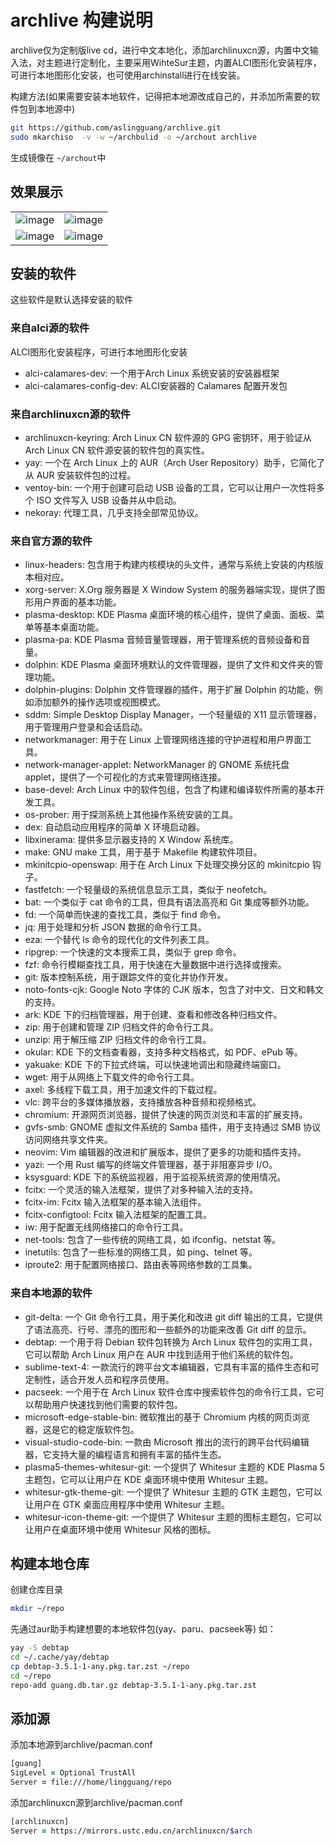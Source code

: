 # archlive 构建说明

archlive仅为定制版live cd，进行中文本地化，添加archlinuxcn源，内置中文输入法，对主题进行定制化，主要采用WihteSur主题，内置ALCI图形化安装程序，可进行本地图形化安装，也可使用archinstall进行在线安装。

构建方法(如果需要安装本地软件，记得把本地源改成自己的，并添加所需要的软件包到本地源中)
```zsh
git https://github.com/aslingguang/archlive.git
sudo mkarchiso  -v -w ~/archbulid -o ~/archout archlive
```
生成镜像在 `~/archout`中

## 效果展示
|                                            |                                            |
|--------------------------------------------|--------------------------------------------|
|![image](https://github.com/aslingguang/archlive/assets/154639966/a97102c0-8c0d-4a20-b0ac-c6c2cd0d70e6)|![image](https://github.com/aslingguang/archlive/assets/154639966/932a407d-4a8a-4444-8b27-c0bad4712228)|
|![image](https://github.com/aslingguang/archlive/assets/154639966/2c6684be-048c-43e4-b94b-406f601d76ca)|![image](https://github.com/aslingguang/archlive/assets/154639966/080263cd-3a8c-4a4f-8050-a62b7c9f380f)|



## 安装的软件

这些软件是默认选择安装的软件

### 来自alci源的软件

ALCI图形化安装程序，可进行本地图形化安装


- alci-calamares-dev: 一个用于Arch Linux 系统安装的安装器框架
- alci-calamares-config-dev: ALCI安装器的 Calamares 配置开发包


### 来自archlinuxcn源的软件


- archlinuxcn-keyring:  Arch Linux CN 软件源的 GPG 密钥环，用于验证从 Arch Linux CN 软件源安装的软件包的真实性。
- yay: 一个在 Arch Linux 上的 AUR（Arch User Repository）助手，它简化了从 AUR 安装软件包的过程。
- ventoy-bin: 一个用于创建可启动 USB 设备的工具，它可以让用户一次性将多个 ISO 文件写入 USB 设备并从中启动。
- nekoray: 代理工具，几乎支持全部常见协议。


### 来自官方源的软件

- linux-headers: 包含用于构建内核模块的头文件，通常与系统上安装的内核版本相对应。
- xorg-server: X.Org 服务器是 X Window System 的服务器端实现，提供了图形用户界面的基本功能。
- plasma-desktop: KDE Plasma 桌面环境的核心组件，提供了桌面、面板、菜单等基本桌面功能。
- plasma-pa: KDE Plasma 音频音量管理器，用于管理系统的音频设备和音量。
- dolphin: KDE Plasma 桌面环境默认的文件管理器，提供了文件和文件夹的管理功能。
- dolphin-plugins: Dolphin 文件管理器的插件，用于扩展 Dolphin 的功能，例如添加额外的操作选项或视图模式。
- sddm: Simple Desktop Display Manager，一个轻量级的 X11 显示管理器，用于管理用户登录和会话启动。
- networkmanager: 用于在 Linux 上管理网络连接的守护进程和用户界面工具。
- network-manager-applet: NetworkManager 的 GNOME 系统托盘 applet，提供了一个可视化的方式来管理网络连接。
- base-devel: Arch Linux 中的软件包组，包含了构建和编译软件所需的基本开发工具。
- os-prober: 用于探测系统上其他操作系统安装的工具。
- dex: 自动启动应用程序的简单 X 环境启动器。
- libxinerama: 提供多显示器支持的 X Window 系统库。
- make: GNU make 工具，用于基于 Makefile 构建软件项目。
- mkinitcpio-openswap: 用于在 Arch Linux 下处理交换分区的 mkinitcpio 钩子。
- fastfetch: 一个轻量级的系统信息显示工具，类似于 neofetch。
- bat: 一个类似于 cat 命令的工具，但具有语法高亮和 Git 集成等额外功能。
- fd: 一个简单而快速的查找工具，类似于 find 命令。
- jq: 用于处理和分析 JSON 数据的命令行工具。
- eza: 一个替代 ls 命令的现代化的文件列表工具。
- ripgrep: 一个快速的文本搜索工具，类似于 grep 命令。
- fzf: 命令行模糊查找工具，用于快速在大量数据中进行选择或搜索。
- git: 版本控制系统，用于跟踪文件的变化并协作开发。
- noto-fonts-cjk: Google Noto 字体的 CJK 版本，包含了对中文、日文和韩文的支持。
- ark: KDE 下的归档管理器，用于创建、查看和修改各种归档文件。
- zip: 用于创建和管理 ZIP 归档文件的命令行工具。
- unzip: 用于解压缩 ZIP 归档文件的命令行工具。
- okular: KDE 下的文档查看器，支持多种文档格式，如 PDF、ePub 等。
- yakuake: KDE 下的下拉式终端，可以快速地调出和隐藏终端窗口。
- wget: 用于从网络上下载文件的命令行工具。
- axel: 多线程下载工具，用于加速文件的下载过程。
- vlc: 跨平台的多媒体播放器，支持播放各种音频和视频格式。
- chromium: 开源网页浏览器，提供了快速的网页浏览和丰富的扩展支持。
- gvfs-smb: GNOME 虚拟文件系统的 Samba 插件，用于支持通过 SMB 协议访问网络共享文件夹。
- neovim: Vim 编辑器的改进和扩展版本，提供了更多的功能和插件支持。
- yazi: 一个用 Rust 编写的终端文件管理器，基于非阻塞异步 I/O。
- ksysguard: KDE 下的系统监视器，用于监视系统资源的使用情况。
- fcitx: 一个灵活的输入法框架，提供了对多种输入法的支持。
- fcitx-im: Fcitx 输入法框架的基本输入法组件。
- fcitx-configtool: Fcitx 输入法框架的配置工具。
- iw: 用于配置无线网络接口的命令行工具。
- net-tools: 包含了一些传统的网络工具，如 ifconfig、netstat 等。
- inetutils: 包含了一些标准的网络工具，如 ping、telnet 等。
- iproute2: 用于配置网络接口、路由表等网络参数的工具集。


### 来自本地源的软件

- git-delta: 一个 Git 命令行工具，用于美化和改进 git diff 输出的工具，它提供了语法高亮、行号、漂亮的图形和一些额外的功能来改善 Git diff 的显示。
- debtap: 一个用于将 Debian 软件包转换为 Arch Linux 软件包的实用工具，它可以帮助 Arch Linux 用户在 AUR 中找到适用于他们系统的软件包。
- sublime-text-4: 一款流行的跨平台文本编辑器，它具有丰富的插件生态和可定制性，适合开发人员和程序员使用。
- pacseek: 一个用于在 Arch Linux 软件仓库中搜索软件包的命令行工具，它可以帮助用户快速找到他们需要的软件包。
- microsoft-edge-stable-bin: 微软推出的基于 Chromium 内核的网页浏览器，这是它的稳定版软件包。
- visual-studio-code-bin: 一款由 Microsoft 推出的流行的跨平台代码编辑器，它支持大量的编程语言和拥有丰富的插件生态。
- plasma5-themes-whitesur-git: 一个提供了 Whitesur 主题的 KDE Plasma 5 主题包，它可以让用户在 KDE 桌面环境中使用 Whitesur 主题。
- whitesur-gtk-theme-git: 一个提供了 Whitesur 主题的 GTK 主题包，它可以让用户在 GTK 桌面应用程序中使用 Whitesur 主题。
- whitesur-icon-theme-git: 一个提供了 Whitesur 主题的图标主题包，它可以让用户在桌面环境中使用 Whitesur 风格的图标。


## 构建本地仓库

创建仓库目录
```zsh
mkdir ~/repo
```

先通过aur助手构建想要的本地软件包(yay、paru、pacseek等)
如：
```zsh
yay -S debtap
cd ~/.cache/yay/debtap
cp debtap-3.5.1-1-any.pkg.tar.zst ~/repo
cd ~/repo
repo-add guang.db.tar.gz debtap-3.5.1-1-any.pkg.tar.zst
```

## 添加源

添加本地源到archlive/pacman.conf
```zsh
[guang]
SigLevel = Optional TrustAll
Server = file:///home/lingguang/repo
```
添加archlinuxcn源到archlive/pacman.conf
```zsh
[archlinuxcn]
Server = https://mirrors.ustc.edu.cn/archlinuxcn/$arch
```


